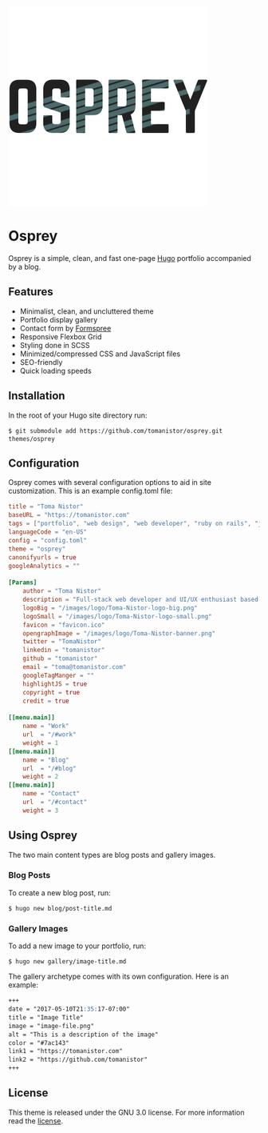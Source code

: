 ![Logo](static/images/osprey.png)

# Osprey
Osprey is a simple, clean, and fast one-page [Hugo](https://gohugo.io/) portfolio accompanied by a blog.

## Features
* Minimalist, clean, and uncluttered theme
* Portfolio display gallery
* Contact form by [Formspree](https://formspree.com)
* Responsive Flexbox Grid
* Styling done in SCSS
* Minimized/compressed CSS and JavaScript files
* SEO-friendly
* Quick loading speeds

## Installation
In the root of your Hugo site directory run:

```console
$ git submodule add https://github.com/tomanistor/osprey.git themes/osprey
```

## Configuration
Osprey comes with several configuration options to aid in site customization. This is an example config.toml file:

```toml
title = "Toma Nistor"
baseURL = "https://tomanistor.com"
tags = ["portfolio", "web design", "web developer", "ruby on rails", "javascript", "San Diego"]
languageCode = "en-US"
config = "config.toml"
theme = "osprey"
canonifyurls = true
googleAnalytics = ""

[Params]
    author = "Toma Nistor"
    description = "Full-stack web developer and UI/UX enthusiast based in San Diego, CA."
    logoBig = "/images/logo/Toma-Nistor-logo-big.png"
    logoSmall = "/images/logo/Toma-Nistor-logo-small.png"
    favicon = "favicon.ico"
    opengraphImage = "/images/logo/Toma-Nistor-banner.png"
    twitter = "TomaNistor"
    linkedin = "tomanistor"
    github = "tomanistor"
    email = "toma@tomanistor.com"
    googleTagManger = ""
    highlightJS = true
    copyright = true
    credit = true

[[menu.main]]
    name = "Work"
    url  = "/#work"
    weight = 1
[[menu.main]]
    name = "Blog"
    url  = "/#blog"
    weight = 2
[[menu.main]]
    name = "Contact"
    url  = "/#contact"
    weight = 3
```

## Using Osprey
The two main content types are blog posts and gallery images.

### Blog Posts
To create a new blog post, run:

```console
$ hugo new blog/post-title.md
```
### Gallery Images
To add a new image to your portfolio, run:

```console
$ hugo new gallery/image-title.md
```

The gallery archetype comes with its own configuration. Here is an example:

```md
+++
date = "2017-05-10T21:35:17-07:00"
title = "Image Title"
image = "image-file.png"
alt = "This is a description of the image"
color = "#7ac143"
link1 = "https://tomanistor.com"
link2 = "https://github.com/tomanistor"
+++
```

## License
This theme is released under the GNU 3.0 license. For more information read the [license](https://github.com/tomanistor/osprey/LICENSE).
